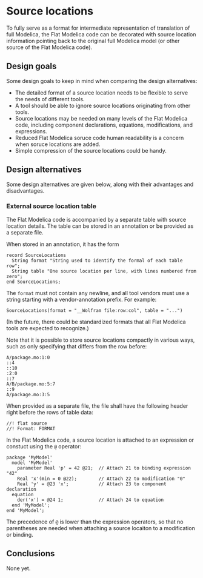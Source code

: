 # Source locations

To fully serve as a format for intermediate representation of translation of full Modelica, the Flat Modelica code can be decorated with source location information pointing back to the original full Modelica model (or other source of the Flat Modelica code).


## Design goals

Some design goals to keep in mind when comparing the design alternatives:
- The detailed format of a source location needs to be flexible to serve the needs of different tools.
- A tool should be able to ignore source locations originating from other tools.
- Source locations may be needed on many levels of the Flat Modelica code, including component declarations, equations, modifications, and expressions.
- Reduced Flat Modelica soruce code human readability is a concern when soruce locations are added.
- Simple compression of the source locations could be handy.


## Design alternatives

Some design alternatives are given below, along with their advantages and disadvantages.


### External source location table

The Flat Modelica code is accompanied by a separate table with source location details.
The table can be stored in an annotation or be provided as a separate file.

When stored in an annotation, it has the form
```
record SourceLocations
  String format "String used to identify the formal of each table row";
  String table "One source location per line, with lines numbered from zero";
end SourceLocations;
```

The `format` must not contain any newline, and all tool vendors must use a string starting with a vendor-annotation prefix.
For example:
```
SourceLocations(format = "__Wolfram file:row:col", table = "...")
```
(In the future, there could be standardized formats that all Flat Modelica tools are expected to recognize.)

Note that it is possible to store source locations compactly in various ways, such as only specifying that differs from the row before:
```
A/package.mo:1:0
::4
::10
:2:0
::7
A/B/package.mo:5:7
::9
A/package.mo:3:5
```

When provided as a separate file, the file shall have the following header right before the rows of table data:
```
//! flat source
//! Format: FORMAT
```

In the Flat Modelica code, a source location is attached to an expression or constuct using the `@` operator:
```
package 'MyModel'
  model 'MyModel'
    parameter Real 'p' = 42 @21;  // Attach 21 to binding expression "42"
    Real 'x'(min = 0 @22);        // Attach 22 to modification "0"
    Real 'y' = @23 'x';           // Attach 23 to component declaration
  equation
    der('x') = @24 1;             // Attach 24 to equation
  end 'MyModel';
end 'MyModel';
```

The precedence of `@` is lower than the expression operators, so that no parentheses are needed when attaching a source locaiton to a modification or binding.


## Conclusions

None yet.
